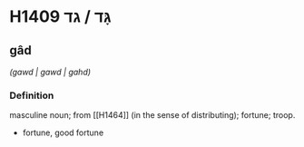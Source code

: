 # H1409 גָּד / גד

## gâd

_(gawd | ɡawd | ɡahd)_

### Definition

masculine noun; from [[H1464]] (in the sense of distributing); fortune; troop.

- fortune, good fortune
